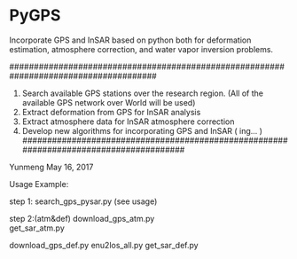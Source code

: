 # PyGPS
Incorporate GPS and InSAR based on python both for deformation estimation, atmosphere correction, and water vapor inversion problems.

######################################################################################   
1. Search available GPS stations over the research region. (All of the available GPS network over World will be used)     
2. Extract deformation from GPS for InSAR analysis      
3. Extract atmosphere data for InSAR atmosphere correction      
4. Develop new algorithms for incorporating GPS and InSAR  ( ing... )           
#######################################################################################    
     
Yunmeng
May 16, 2017

Usage Example:

step 1: search_gps_pysar.py (see usage)

step 2:(atm&def)
download_gps_atm.py            
get_sar_atm.py 

download_gps_def.py
enu2los_all.py
get_sar_def.py
